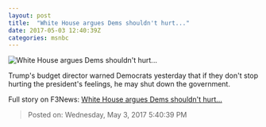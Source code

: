 ```yaml
---
layout: post
title:  "White House argues Dems shouldn't hurt..."
date: 2017-05-03 12:40:39Z
categories: msnbc
---
```


![White House argues Dems shouldn't hurt...](http://www.msnbc.com/sites/msnbc/files/styles/ratio--1_91-1--1200x630/public/gettyimages-621761164.jpg?itok=T9KgbY2H)

Trump's budget director warned Democrats yesterday that if they don't stop hurting the president's feelings, he may shut down the government.


Full story on F3News: [White House argues Dems shouldn't hurt...](http://www.f3nws.com/n/nZCCYF)

> Posted on: Wednesday, May 3, 2017 5:40:39 PM
